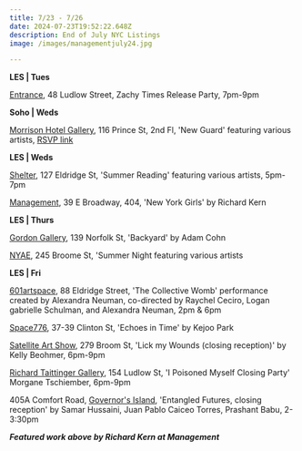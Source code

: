 ```yaml
---
title: 7/23 - 7/26
date: 2024-07-23T19:52:22.648Z
description: End of July NYC Listings
image: /images/managementjuly24.jpg

---
```

**L﻿ES | Tues**

[Entrance](https://www.instagram.com/entrance.nyc/), 48 Ludlow Street, Zachy Times Release Party, 7pm-9pm

**S﻿oho | Weds**

[Morrison Hotel Gallery](https://morrisonhotelgallery.com/), 116 Prince St, 2nd Fl, 'New Guard' featuring various artists, [RSVP link](https://morrisonhotelgallery.com/pages/rsvp-to-the-new-guard)

**L﻿ES | Weds**

[Shelter](https://www.shelternyc.com/), 127 Eldridge St, 'Summer Reading' featuring various artists, 5pm-7pm

[Management](https://management.nyc/), 39 E Broadway, 404, 'New York Girls' by Richard Kern

**L﻿ES | Thurs**

[Gordon Gallery](https://www.gordongallery.co.il/exhibition/adam-cohn-backyard), 139 Norfolk St, 'Backyard' by Adam Cohn

[NYAE](https://www.nyartistsequity.org/), 245 Broome St, 'Summer Night featuring various artists

**L﻿ES | Fri**

[601artspace](https://601artspace.org/), 88 Eldridge Street, 'The Collective Womb' performance created by Alexandra Neuman, co-directed by Raychel Ceciro, Logan gabrielle Schulman, and Alexandra Neuman, 2pm & 6pm

[Space776](https://www.space776.com/), 37-39 Clinton St, 'Echoes in Time' by Kejoo Park

[Satellite Art Show](https://www.instagram.com/satelliteartshow), 279 Broom St, 'Lick my Wounds (closing reception)' by Kelly Beohmer, 6pm-9pm

[Richard Taittinger Gallery](https://richardtaittinger.com/exhibitions/), 154 Ludlow St, 'I Poisoned Myself Closing Party' Morgane Tschiember, 6pm-9pm

405A Comfort Road, [Governor's Island](https://www.instagram.com/governorsisland), 'Entangled Futures, closing reception' by Samar Hussaini, Juan Pablo Caiceo Torres, Prashant Babu, 2-3:30pm

***F﻿eatured work above by Richard Kern at Management***